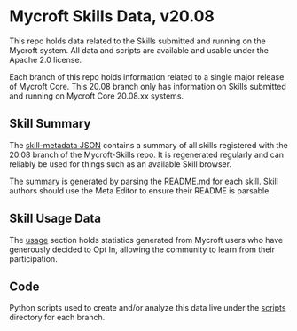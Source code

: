 # Mycroft Skills Data, v20.08

This repo holds data related to the Skills submitted and running on the
Mycroft system.  All data and scripts are available and usable under the
Apache 2.0 license.

Each branch of this repo holds information related to a single major
release of Mycroft Core.  This 20.08 branch only has information on Skills
submitted and running on Mycroft Core 20.08.xx systems.

## Skill Summary
The [skill-metadata JSON](https://github.com/MycroftAI/mycroft-skills-data/tree/20.08/skill-metadata.json)
contains a summary of all skills registered with the 20.08 branch of the
Mycroft-Skills repo.  It is regenerated regularly and can reliably be used for
things such as an available Skill browser.

The summary is generated by parsing the README.md for each skill.  Skill
authors should use the Meta Editor to ensure their README is parsable.

## Skill Usage Data
The [usage](https://github.com/MycroftAI/mycroft-skills-data/tree/20.08/usage)
section holds statistics generated from Mycroft users who have generously
decided to Opt In, allowing the community to learn from their participation.

## Code
Python scripts used to create and/or analyze this data live under the
[scripts](https://github.com/MycroftAI/mycroft-skills-data/tree/20.08/scripts)
directory for each branch.
